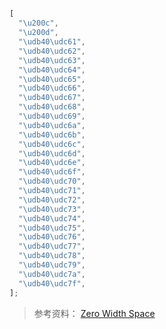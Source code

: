 ##

```javascript
[
  "\u200c",
  "\u200d",
  "\udb40\udc61",
  "\udb40\udc62",
  "\udb40\udc63",
  "\udb40\udc64",
  "\udb40\udc65",
  "\udb40\udc66",
  "\udb40\udc67",
  "\udb40\udc68",
  "\udb40\udc69",
  "\udb40\udc6a",
  "\udb40\udc6b",
  "\udb40\udc6c",
  "\udb40\udc6d",
  "\udb40\udc6e",
  "\udb40\udc6f",
  "\udb40\udc70",
  "\udb40\udc71",
  "\udb40\udc72",
  "\udb40\udc73",
  "\udb40\udc74",
  "\udb40\udc75",
  "\udb40\udc76",
  "\udb40\udc77",
  "\udb40\udc78",
  "\udb40\udc79",
  "\udb40\udc7a",
  "\udb40\udc7f",
];
```

> 参考资料：
> [Zero Width Space](https://en.wikipedia.org/wiki/Zero-width_space)
